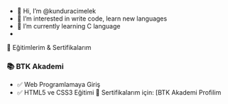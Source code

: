 - 👋 Hi, I’m @kunduracimelek
- 👀 I’m interested in write code, learn new languages
- 🌱 I’m currently learning C language
- 
🚀 Eğitimlerim & Sertifikalarım

### 📚 BTK Akademi

- ✅ Web Programlamaya Giriş
- ✅ HTML5 ve CSS3 Eğitimi
🔗 Sertifikalarım için: [BTK Akademi Profilim[](https://sertifika.btkakademi.gov.tr/benim-adresim](https://www.btkakademi.gov.tr/portal/certificates))  
<!---
kunduracimelek/kunduracimelek is a ✨ special ✨ repository because its `README.md` (this file) appears on your GitHub profile.
You can click the Preview link to take a look at your changes.
--->

